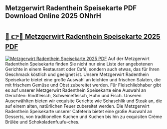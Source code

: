 ## Metzgerwirt Radenthein Speisekarte PDF Download Online 2025 ONhrH

# <h2><a href="http://gcdu7mr.nevu.top/?p=Metzgerwirt+Radenthein+Speisekarte">🔗 👉🔴 Metzgerwirt Radenthein Speisekarte 2025 PDF</a></h2>

[![Metzgerwirt Radenthein Speisekarte 2025 PDF](https://i.imgur.com/dBaPXMq.png)](http://gcdu7mr.nevu.top/?p=Metzgerwirt+Radenthein+Speisekarte)
Auf der Metzgerwirt Radenthein Speisekarte finden Sie nicht nur eine Liste der angebotenen Gerichte in einem Restaurant oder Café, sondern auch etwas, das für Ihren Geschmack köstlich und geeignet ist. Unsere Metzgerwirt Radenthein Speisekarte bietet eine große Auswahl an leichten und frischen Salaten, die mit frischem Gemüse und Obst zubereitet werden. Für Fleischliebhaber gibt es auf unserer Metzgerwirt Radenthein Speisekarte eine Auswahl an Gerichten: Rindfleisch, Schweinefleisch, Huhn und Fisch. Unseren Auserwählten bieten wir exquisite Gerichte wie Schaschlik und Steak an, die auf einem alten, natürlichen Feuer zubereitet werden. Die Metzgerwirt Radenthein Speisekarte unserer Cafeteria bietet eine große Auswahl an Desserts, von traditionellen Kuchen und Kuchen bis hin zu exquisiten Crème Brûlée und Schokoladenfuufu-ches.
